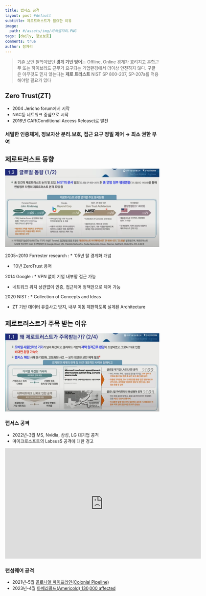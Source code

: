 ```yaml
---
title: 랩서스 공격
layout: post #default
subtitle: 제로트러스트가 필요한 이유
image:
  path: #/assets/img/비식별처리.PNG
tags: [daily, 정보보호]
comments: true
author: 잠자리
---
```


> 기존 보안 철학이었던 **경계 기반 방어**는 Offline, Online 경계가 흐려지고 혼합근무 또는 하이브리드 근무가 요구되는 기업환경에서 더이상 안전하지 않다. 
> 구글은 아무것도 믿지 않는다는 **제로 트러스트** 
> NIST SP 800-207, SP-207a를 적용해야할 필요가 있다

## Zero Trust(ZT)
* 2004 Jericho forum에서 시작
* NAC등 네트워크 중심으로 시작
* 2016년 CAR(Conditional Access Release)로 발전

### 세밀한 인증체계, 정보자산 분리.보호, 접근 요구 정밀 제어 &rarr; 최소 권한 부여 

## 제로트러스트 동향
![ZT동향](/assets/img/ZT동향-2005-2021.png)

2005~2010 Forrester research
: * '05년 탈 경계화 개념
* '10년 ZeroTrust 용어

2014 Google
: * VPN 없이 기업 내부망 접근 가능
* 네트워크 위치 상관없이 인증, 접근제어 정책만으로 제어 가능

2020 NIST
: * Collection of Concepts and Ideas
* ZT 기반 데이터 유출사고 방지, 내부 이동 제한하도록 설계된 Architecture

## 제로트러스트가 주목 받는 이유
![ZT주목받는이유](/assets/img/ZT주목받는이유.png)
### 랩서스 공격
* 2022년-3월 MS, Nvidia, 삼성, LG 대기업 공격
* 마이크로소프트의 Labsus$ 공격에 대한 경고
<iframe width="640" height="360" src="https://www.youtube.com/embed/kz75lmSbe7o" title="제로트러스트(Zero Trust) 가이드라인 1.0과 성공적 구현 방안 / #데일리시큐 #제로트러스트 #KISA #아카마이" frameborder="0" allow="accelerometer; autoplay; clipboard-write; encrypted-media; gyroscope; picture-in-picture; web-share" allowfullscreen></iframe>

### 랜섬웨어 공격
* 2021년-5월 [콜로니얼 파이프라인(Colonial Pipeline)](https://www.cisa.gov/news-events/news/attack-colonial-pipeline-what-weve-learned-what-weve-done-over-past-two-years)
* 2023년-4월 [아메리콜드(Americold) 130,000 affected](https://therecord.media/ransomware-attack-on-americold-cold-storage)
